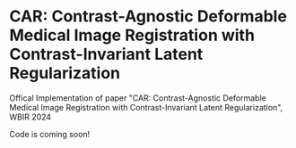 # CAR: Contrast-Agnostic Deformable Medical Image Registration with Contrast-Invariant Latent Regularization
Offical Implementation of paper "CAR: Contrast-Agnostic Deformable Medical Image Registration with Contrast-Invariant Latent Regularization", WBIR 2024

Code is coming soon!

